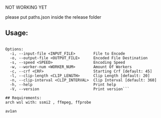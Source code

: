 NOT WORKING YET

please put paths.json inside the release folder

## Usage:
```Usage: check_av1_encode.exe [OPTIONS] --input-file <INPUT_FILE> --output-file <OUTPUT_FILE> --speed <SPEED> --worker-num <WORKER_NUM>

Options:
  -i, --input-file <INPUT_FILE>        File to Encode
  -o, --output-file <OUTPUT_FILE>      Encoded File Destination
  -s, --speed <SPEED>                  Encoding Speed
  -w, --worker-num <WORKER_NUM>        Amount Of Workers
  -c, --crf <CRF>                      Starting Crf [default: 45]
  -l, --clip-length <CLIP_LENGTH>      Clip Length [default: 20]
  -n, --clip-interval <CLIP_INTERVAL>  Clip Interval [default: 360]
  -h, --help                           Print help
  -V, --version                        Print version```

## Requirements:
arch wsl with: ssmi2 , ffmpeg, ffprobe

av1an
